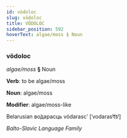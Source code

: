 ```yaml
---
id: vödoloc
slug: vödoloc
title: VÖDOLOC
sidebar_position: 592
hoverText: algae/moss § Noun
---
```


### vödoloc

*algae/moss* **§** Noun

**Verb**: to be algae/moss

**Noun**: algae/moss

**Modifier**: algae/moss-like

Belarusian во́дарасць vódarascʹ [ˈvodarasʲt͡sʲ]

*Balto-Slavic Language Family*